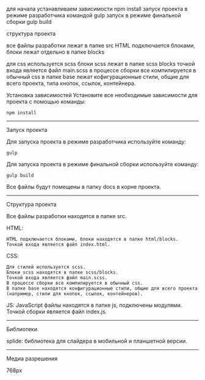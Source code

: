для начала устанавливаем зависимости 
npm install
запуск проекта в режиме разработчика командой
gulp
запуск в режиме финальной сборки
gulp build

структура проекта

все файлы разработки лежат в папке src
HTML подключается блоками, блоки лежат отдельно в папке blocks

для css используется scss 
блоки scss лежат в папке scss blocks
точкой входа является файл main.scss
в процессе сборки все компилируется в обычный сss
в папке base лежат кофигурационные стили, общие для всего проекта, типа кнопок, ссылок, контейнера.


Установка зависимостей
Установите все необходимые зависимости для проекта с помощью команды:

    npm install

---------------------------------------------

Запуск проекта

Для запуска проекта в режиме разработчика используйте команду:
    
    gulp

Для запуска проекта в режиме финальной сборки используйте команду:
    
    gulp build

Все файлы будут помещены в папку docs в корне проекта.

-----------------------------------------------

Структура проекта

Все файлы разработки находятся в папке src.

HTML:

    HTML подключается блоками, блоки находятся в папке html/blocks.
    Точкой входа является файл index.html.

CSS:

    Для стилей используется scss.
    Блоки scss находятся в папке scss/blocks.
    Точкой входа является файл main.scss.
    В процессе сборки все компилируется в обычный css.
    В папке base находятся конфигурационные стили, общие для всего проекта (например, стили для кнопок, ссылок, контейнеров).

JS:
    JavaScript файлы находятся в папке js, подключены модулями.
    Точкой сборки является файл index.js.

-----------------------------

Библиотеки

splide: библиотека для слайдера в мобильной и планшетной версии.

-----------------------------

Медиа разрешения

768px